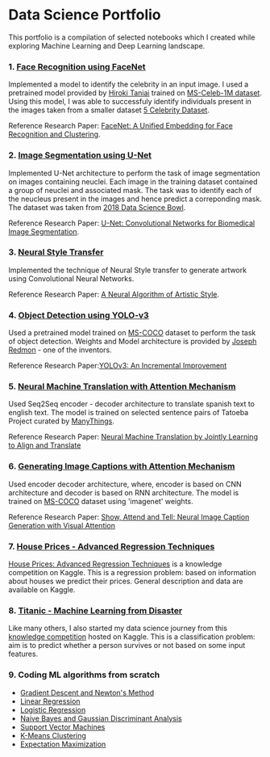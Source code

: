 # Data Science Portfolio

This portfolio is a compilation of selected notebooks which I created while exploring Machine Learning and Deep Learning landscape. 


### 1.  [Face Recognition using FaceNet](https://github.com/puneet-08/projects/blob/main/FaceNet.ipynb)

Implemented a model to identify the celebrity in an input image. I used a pretrained model provided by [Hiroki Taniai](https://github.com/nyoki-mtl/keras-facenet) trained on [MS-Celeb-1M dataset](https://www.microsoft.com/en-us/research/project/ms-celeb-1m-challenge-recognizing-one-million-celebrities-real-world/). Using this model, I was able to successfuly identify individuals present in the images taken from a smaller dataset [5 Celebrity Dataset](https://www.kaggle.com/dansbecker/5-celebrity-faces-dataset).

Reference Research Paper: [FaceNet: A Unified Embedding for Face Recognition and Clustering](https://arxiv.org/abs/1503.03832).


### 2.  [Image Segmentation using U-Net](https://github.com/puneet-08/projects/blob/main/Image_Segmentation_U_Net.ipynb)

Implemented U-Net architecture to perform the task of image segmentation on images containing neuclei. Each image in the training dataset contained a group of neuclei and associated mask. The task was to identify each of the neucleus present in the images and hence predict a correponding mask. The dataset was taken from [2018 Data Science Bowl](https://www.kaggle.com/c/data-science-bowl-2018/data).

Reference Research Paper: [U-Net: Convolutional Networks for Biomedical Image Segmentation](https://arxiv.org/abs/1505.04597).

### 3.  [Neural Style Transfer](https://github.com/puneet-08/projects/blob/main/Neural_Style_Transfer_Book.ipynb) 

Implemented the technique of Neural Style transfer to generate artwork using Convolutional Neural Networks. 

Reference Research Paper: [A Neural Algorithm of Artistic Style](https://arxiv.org/abs/1508.06576).


### 4.  [Object Detection using YOLO-v3](https://github.com/puneet-08/projects/blob/main/YOLO_v3_Object_Detection.ipynb)

Used a pretrained model trained on [MS-COCO](https://cocodataset.org/#home) dataset to perform the task of object detection. Weights and Model architecture is provided by [Joseph Redmon](https://pjreddie.com/darknet/yolo/) - one of the inventors.

Reference Research Paper:[YOLOv3: An Incremental Improvement](https://arxiv.org/abs/1804.02767)


### 5.  [Neural Machine Translation with Attention Mechanism](https://github.com/puneet-08/projects/blob/main/NMT_%2B_Attention.ipynb)

Used Seq2Seq encoder - decoder architecture to translate spanish text to english text. The model is trained on selected sentence pairs of Tatoeba Project curated by [ManyThings](http://www.manythings.org/anki/).

Reference Research Paper: [Neural Machine Translation by Jointly Learning to Align and Translate](https://arxiv.org/abs/1409.0473)


### 6.  [Generating Image Captions with Attention Mechanism](https://github.com/puneet-08/projects/blob/main/Image_Captioning_with_Attention.ipynb) 

Used encoder decoder architecture, where, encoder is based on CNN architecture and decoder is based on RNN architecture. The model is trained on [MS-COCO](https://cocodataset.org/#home) dataset using 'imagenet' weights.

Reference Research Paper: [Show, Attend and Tell: Neural Image Caption Generation with Visual Attention](https://arxiv.org/abs/1502.03044)

### 7. [House Prices - Advanced Regression Techniques](https://www.kaggle.com/startpuneet/ames-housing-prices-predictions#Housing-Price-Prediction)

[House Prices: Advanced Regression Techniques](https://www.kaggle.com/c/house-prices-advanced-regression-techniques) is a knowledge competition on Kaggle. This is a regression problem: based on information about houses we predict their prices. General description and data are available on Kaggle. 

### 8. [Titanic - Machine Learning from Disaster](https://www.kaggle.com/startpuneet/titanic-lets-do-it)

Like many others, I also started my data science journey from this [knowledge competition](https://www.kaggle.com/c/titanic) hosted on Kaggle. This is a classification problem: aim is to predict whether a person survives or not based on some input features.

### 9. Coding ML algorithms from scratch
* [Gradient Descent and Newton's Method](https://github.com/puneet-08/projects/blob/main/Gradient_Descent_%2B_Newton's_Method.ipynb)
* [Linear Regression](https://github.com/puneet-08/projects/blob/main/Linear_Regression_from_scratch.ipynb)
* [Logistic Regression](https://github.com/puneet-08/projects/blob/main/Logistic_Regression_from_scratch.ipynb)
* [Naive Bayes and Gaussian Discriminant Analysis](https://github.com/puneet-08/projects/blob/main/Naive_Bayes_and_GDA_from_scratch.ipynb)
* [Support Vector Machines](https://github.com/puneet-08/projects/blob/main/SVM_from_scratch.ipynb)
* [K-Means Clustering](https://github.com/puneet-08/projects/blob/main/K_Means.ipynb)
* [Expectation Maximization](https://github.com/puneet-08/projects/blob/main/Expectation_Maximization.ipynb)


